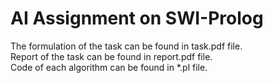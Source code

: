 # AI Assignment on SWI-Prolog
The formulation of the task can be found in task.pdf file.\
Report of the task can be found in report.pdf file.\
Code of each algorithm can be found in *.pl file.
